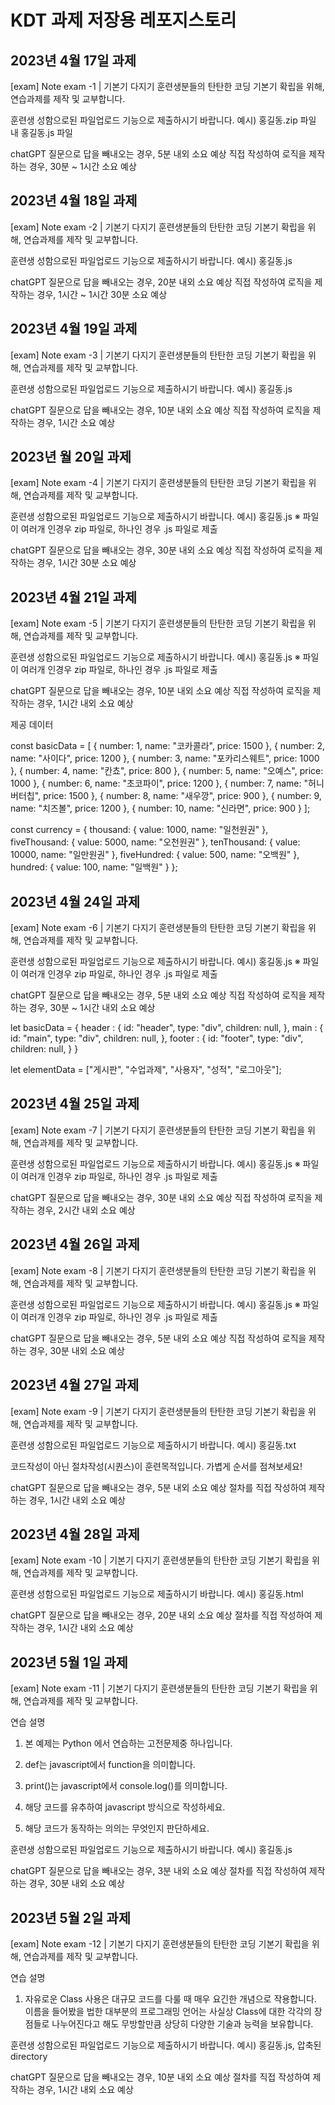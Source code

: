 # KDT 과제 저장용 레포지스토리
## 2023년 4월 17일 과제
[exam] Note exam -1 | 기본기 다지기
훈련생분들의 탄탄한 코딩 기본기 확립을 위해, 연습과제를 제작 및 교부합니다.

훈련생 성함으로된 파일업로드 기능으로 제출하시기 바랍니다.
예시) 홍길동.zip 파일 내 홍길동.js 파일

chatGPT 질문으로 답을 빼내오는 경우,  5분 내외 소요 예상
직접 작성하여 로직을 제작하는 경우, 30분 ~ 1시간 소요 예상
## 2023년 4월 18일 과제
[exam] Note exam -2 | 기본기 다지기
훈련생분들의 탄탄한 코딩 기본기 확립을 위해, 연습과제를 제작 및 교부합니다.

훈련생 성함으로된 파일업로드 기능으로 제출하시기 바랍니다.
예시) 홍길동.js

chatGPT 질문으로 답을 빼내오는 경우,  20분 내외 소요 예상
직접 작성하여 로직을 제작하는 경우, 1시간 ~ 1시간 30분 소요 예상
## 2023년 4월 19일 과제
[exam] Note exam -3 | 기본기 다지기
훈련생분들의 탄탄한 코딩 기본기 확립을 위해, 연습과제를 제작 및 교부합니다.

훈련생 성함으로된 파일업로드 기능으로 제출하시기 바랍니다.
예시) 홍길동.js

chatGPT 질문으로 답을 빼내오는 경우,  10분 내외 소요 예상
직접 작성하여 로직을 제작하는 경우, 1시간 소요 예상
## 2023년 월 20일 과제
[exam] Note exam -4 | 기본기 다지기
훈련생분들의 탄탄한 코딩 기본기 확립을 위해, 연습과제를 제작 및 교부합니다.

훈련생 성함으로된 파일업로드 기능으로 제출하시기 바랍니다.
예시) 홍길동.js 
※ 파일이 여러개 인경우 zip 파일로, 하나인 경우 .js 파일로 제출

chatGPT 질문으로 답을 빼내오는 경우,  30분 내외 소요 예상
직접 작성하여 로직을 제작하는 경우, 1시간 30분 소요 예상
## 2023년 4월 21일 과제
[exam] Note exam -5 | 기본기 다지기
훈련생분들의 탄탄한 코딩 기본기 확립을 위해, 연습과제를 제작 및 교부합니다.

훈련생 성함으로된 파일업로드 기능으로 제출하시기 바랍니다.
예시) 홍길동.js 
※ 파일이 여러개 인경우 zip 파일로, 하나인 경우 .js 파일로 제출

chatGPT 질문으로 답을 빼내오는 경우,  10분 내외 소요 예상
직접 작성하여 로직을 제작하는 경우, 1시간 내외 소요 예상


제공 데이터


const basicData = [
  { number: 1, name: "코카콜라", price: 1500 },
  { number: 2, name: "사이다", price: 1200 },
  { number: 3, name: "포카리스웨트", price: 1000 },
  { number: 4, name: "칸쵸", price: 800 },
  { number: 5, name: "오예스", price: 1000 },
  { number: 6, name: "초코파이", price: 1200 },
  { number: 7, name: "허니버터칩", price: 1500 },
  { number: 8, name: "새우깡", price: 900 },
  { number: 9, name: "치즈볼", price: 1200 },
  { number: 10, name: "신라면", price: 900 }
];

const currency = {
  thousand: { value: 1000, name: "일천원권" },
  fiveThousand: { value: 5000, name: "오천원권" },
  tenThousand: { value: 10000, name: "일만원권" },
  fiveHundred: { value: 500, name: "오백원" },
  hundred: { value: 100, name: "일백원" }
};

## 2023년 4월 24일 과제
[exam] Note exam -6 | 기본기 다지기
훈련생분들의 탄탄한 코딩 기본기 확립을 위해, 연습과제를 제작 및 교부합니다.

훈련생 성함으로된 파일업로드 기능으로 제출하시기 바랍니다.
예시) 홍길동.js 
※ 파일이 여러개 인경우 zip 파일로, 하나인 경우 .js 파일로 제출

chatGPT 질문으로 답을 빼내오는 경우,  5분 내외 소요 예상
직접 작성하여 로직을 제작하는 경우, 30분 ~ 1시간 내외 소요 예상


let basicData = {
  header : {
    id: "header",
    type: "div",
    children: null,
  },
  main : {
    id: "main",
    type: "div",
    children: null,
  },
  footer : {
    id: "footer",
    type: "div",
    children: null,
  }
}

let elementData = ["게시판", "수업과제", "사용자", "성적", "로그아웃"];
## 2023년 4월 25일 과제
[exam] Note exam -7 | 기본기 다지기
훈련생분들의 탄탄한 코딩 기본기 확립을 위해, 연습과제를 제작 및 교부합니다.

훈련생 성함으로된 파일업로드 기능으로 제출하시기 바랍니다.
예시) 홍길동.js 
※ 파일이 여러개 인경우 zip 파일로, 하나인 경우 .js 파일로 제출

chatGPT 질문으로 답을 빼내오는 경우,  30분 내외 소요 예상
직접 작성하여 로직을 제작하는 경우, 2시간 내외 소요 예상
## 2023년 4월 26일 과제
[exam] Note exam -8 | 기본기 다지기
훈련생분들의 탄탄한 코딩 기본기 확립을 위해, 연습과제를 제작 및 교부합니다.

훈련생 성함으로된 파일업로드 기능으로 제출하시기 바랍니다.
예시) 홍길동.js 
※ 파일이 여러개 인경우 zip 파일로, 하나인 경우 .js 파일로 제출

chatGPT 질문으로 답을 빼내오는 경우,  5분 내외 소요 예상
직접 작성하여 로직을 제작하는 경우, 30분 내외 소요 예상
## 2023년 4월 27일 과제
[exam] Note exam -9 | 기본기 다지기
훈련생분들의 탄탄한 코딩 기본기 확립을 위해, 연습과제를 제작 및 교부합니다.

훈련생 성함으로된 파일업로드 기능으로 제출하시기 바랍니다.
예시) 홍길동.txt


코드작성이 아닌 절차작성(시퀀스)이 훈련목적입니다. 가볍게 순서를 점쳐보세요!

chatGPT 질문으로 답을 빼내오는 경우,  5분 내외 소요 예상
절차를 직접 작성하여 제작하는 경우, 1시간 내외 소요 예상
## 2023년 4월 28일 과제
[exam] Note exam -10 | 기본기 다지기
훈련생분들의 탄탄한 코딩 기본기 확립을 위해, 연습과제를 제작 및 교부합니다.

훈련생 성함으로된 파일업로드 기능으로 제출하시기 바랍니다.
예시) 홍길동.html

chatGPT 질문으로 답을 빼내오는 경우,  20분 내외 소요 예상
절차를 직접 작성하여 제작하는 경우, 1시간 내외 소요 예상
## 2023년 5월 1일 과제
[exam] Note exam -11 | 기본기 다지기
훈련생분들의 탄탄한 코딩 기본기 확립을 위해, 연습과제를 제작 및 교부합니다.

연습 설명
1. 본 예제는 Python 에서 연습하는 고전문제중 하나입니다.
2. def는 javascript에서 function을 의미합니다.
3. print()는 javascript에서 console.log()를 의미합니다.

4. 해당 코드를 유추하여 javascript 방식으로 작성하세요.
5. 해당 코드가 동작하는 의의는 무엇인지 판단하세요.

훈련생 성함으로된 파일업로드 기능으로 제출하시기 바랍니다.
예시) 홍길동.js

chatGPT 질문으로 답을 빼내오는 경우,  3분 내외 소요 예상
절차를 직접 작성하여 제작하는 경우, 30분 내외 소요 예상
## 2023년 5월 2일 과제
[exam] Note exam -12 | 기본기 다지기
훈련생분들의 탄탄한 코딩 기본기 확립을 위해, 연습과제를 제작 및 교부합니다.

연습 설명
1. 자유로운 Class 사용은 대규모 코드를 다룰 때 매우 요긴한 개념으로 작용합니다.
이름을 들어봤을 법한 대부분의 프로그래밍 언어는 사실상 Class에 대한 각각의 장점들로 나누어진다고 해도 무방할만큼 상당히 다양한 기술과 능력을 보유합니다.

훈련생 성함으로된 파일업로드 기능으로 제출하시기 바랍니다.
예시) 홍길동.js, 압축된 directory

chatGPT 질문으로 답을 빼내오는 경우,  10분 내외 소요 예상
절차를 직접 작성하여 제작하는 경우, 1시간 내외 소요 예상
